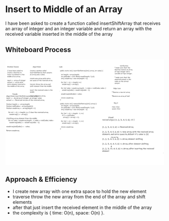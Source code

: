 # Insert to Middle of an Array

<!-- Description of the challenge -->

I have been asked to create a function called insertShiftArray that receives an array of integer and an integer variable
and return an array with the received variable inserted in the middle of the array

## Whiteboard Process

![array-insert-shift](array-insert-shift.svg)

## Approach & Efficiency

<!-- What approach did you take? Discuss Why. What is the Big O space/time for this approach? -->

+ I create new array with one extra space to hold the new element
+ traverse throw the new array from the end of the array and shift elements
+ after that just insert the received element in the middle of the array
+ the complexity is { time: O(n), space: O(n) }.
